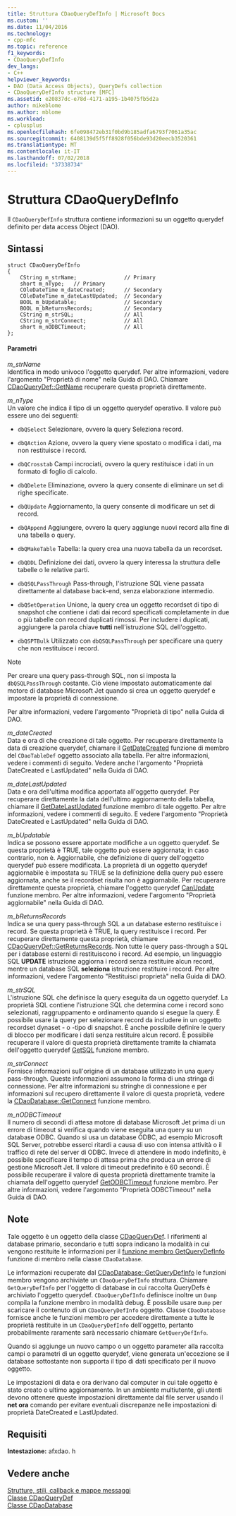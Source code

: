 ```yaml
---
title: Struttura CDaoQueryDefInfo | Microsoft Docs
ms.custom: ''
ms.date: 11/04/2016
ms.technology:
- cpp-mfc
ms.topic: reference
f1_keywords:
- CDaoQueryDefInfo
dev_langs:
- C++
helpviewer_keywords:
- DAO (Data Access Objects), QueryDefs collection
- CDaoQueryDefInfo structure [MFC]
ms.assetid: e20837dc-e78d-4171-a195-1b4075fb5d2a
author: mikeblome
ms.author: mblome
ms.workload:
- cplusplus
ms.openlocfilehash: 6fe098472eb31f0bd9b185adfa6793f7061a35ac
ms.sourcegitcommit: 6408139d5f5ff8928f056bde93d20eecb3520361
ms.translationtype: MT
ms.contentlocale: it-IT
ms.lasthandoff: 07/02/2018
ms.locfileid: "37338734"
---
```

# <a name="cdaoquerydefinfo-structure"></a>Struttura CDaoQueryDefInfo
Il `CDaoQueryDefInfo` struttura contiene informazioni su un oggetto querydef definito per data access Object (DAO).  
  
## <a name="syntax"></a>Sintassi  
  
```  
struct CDaoQueryDefInfo  
{  
    CString m_strName;               // Primary  
    short m_nType;   // Primary  
    COleDateTime m_dateCreated;      // Secondary  
    COleDateTime m_dateLastUpdated;  // Secondary  
    BOOL m_bUpdatable;               // Secondary  
    BOOL m_bReturnsRecords;          // Secondary  
    CString m_strSQL;                // All  
    CString m_strConnect;            // All  
    short m_nODBCTimeout;            // All  
};  
```  
  
#### <a name="parameters"></a>Parametri  
 *m_strName*  
 Identifica in modo univoco l'oggetto querydef. Per altre informazioni, vedere l'argomento "Proprietà di nome" nella Guida di DAO. Chiamare [CDaoQueryDef::GetName](../../mfc/reference/cdaoquerydef-class.md#getname) recuperare questa proprietà direttamente.  
  
 *m_nType*  
 Un valore che indica il tipo di un oggetto querydef operativo. Il valore può essere uno dei seguenti:  
  
- `dbQSelect` Selezionare, ovvero la query Seleziona record.  
  
- `dbQAction` Azione, ovvero la query viene spostato o modifica i dati, ma non restituisce i record.  
  
- `dbQCrosstab` Campi incrociati, ovvero la query restituisce i dati in un formato di foglio di calcolo.  
  
- `dbQDelete` Eliminazione, ovvero la query consente di eliminare un set di righe specificate.  
  
- `dbQUpdate` Aggiornamento, la query consente di modificare un set di record.  
  
- `dbQAppend` Aggiungere, ovvero la query aggiunge nuovi record alla fine di una tabella o query.  
  
- `dbQMakeTable` Tabella: la query crea una nuova tabella da un recordset.  
  
- `dbQDDL` Definizione dei dati, ovvero la query interessa la struttura delle tabelle o le relative parti.  
  
- `dbQSQLPassThrough` Pass-through, l'istruzione SQL viene passata direttamente al database back-end, senza elaborazione intermedio.  
  
- `dbQSetOperation` Unione, la query crea un oggetto recordset di tipo di snapshot che contiene i dati dai record specificati completamente in due o più tabelle con record duplicati rimossi. Per includere i duplicati, aggiungere la parola chiave **tutti** nell'istruzione SQL dell'oggetto.  
  
- `dbQSPTBulk` Utilizzato con `dbQSQLPassThrough` per specificare una query che non restituisce i record.  
  
> [!NOTE]
>  Per creare una query pass-through SQL, non si imposta la `dbQSQLPassThrough` costante. Ciò viene impostato automaticamente dal motore di database Microsoft Jet quando si crea un oggetto querydef e impostare la proprietà di connessione.  
  
 Per altre informazioni, vedere l'argomento "Proprietà di tipo" nella Guida di DAO.  
  
 *m_dateCreated*  
 Data e ora di che creazione di tale oggetto. Per recuperare direttamente la data di creazione querydef, chiamare il [GetDateCreated](../../mfc/reference/cdaotabledef-class.md#getdatecreated) funzione di membro del `CDaoTableDef` oggetto associato alla tabella. Per altre informazioni, vedere i commenti di seguito. Vedere anche l'argomento "Proprietà DateCreated e LastUpdated" nella Guida di DAO.  
  
 *m_dateLastUpdated*  
 Data e ora dell'ultima modifica apportata all'oggetto querydef. Per recuperare direttamente la data dell'ultimo aggiornamento della tabella, chiamare il [GetDateLastUpdated](../../mfc/reference/cdaoquerydef-class.md#getdatelastupdated) funzione membro di tale oggetto. Per altre informazioni, vedere i commenti di seguito. E vedere l'argomento "Proprietà DateCreated e LastUpdated" nella Guida di DAO.  
  
 *m_bUpdatable*  
 Indica se possono essere apportate modifiche a un oggetto querydef. Se questa proprietà è TRUE, tale oggetto può essere aggiornata; in caso contrario, non è. Aggiornabile, che definizione di query dell'oggetto querydef può essere modificata. La proprietà di un oggetto querydef aggiornabile è impostata su TRUE se la definizione della query può essere aggiornata, anche se il recordset risulta non è aggiornabile. Per recuperare direttamente questa proprietà, chiamare l'oggetto querydef [CanUpdate](../../mfc/reference/cdaoquerydef-class.md#canupdate) funzione membro. Per altre informazioni, vedere l'argomento "Proprietà aggiornabile" nella Guida di DAO.  
  
 *m_bReturnsRecords*  
 Indica se una query pass-through SQL a un database esterno restituisce i record. Se questa proprietà è TRUE, la query restituisce i record. Per recuperare direttamente questa proprietà, chiamare [CDaoQueryDef::GetReturnsRecords](../../mfc/reference/cdaoquerydef-class.md#getreturnsrecords). Non tutte le query pass-through a SQL per i database esterni di restituiscono i record. Ad esempio, un linguaggio SQL **UPDATE** istruzione aggiorna i record senza restituire alcun record, mentre un database SQL **seleziona** istruzione restituire i record. Per altre informazioni, vedere l'argomento "Restituisci proprietà" nella Guida di DAO.  
  
 *m_strSQL*  
 L'istruzione SQL che definisce la query eseguita da un oggetto querydef. La proprietà SQL contiene l'istruzione SQL che determina come i record sono selezionati, raggruppamento e ordinamento quando si esegue la query. È possibile usare la query per selezionare record da includere in un oggetto recordset dynaset - o -tipo di snapshot. È anche possibile definire le query di blocco per modificare i dati senza restituire alcun record. È possibile recuperare il valore di questa proprietà direttamente tramite la chiamata dell'oggetto querydef [GetSQL](../../mfc/reference/cdaoquerydef-class.md#getsql) funzione membro.  
  
 *m_strConnect*  
 Fornisce informazioni sull'origine di un database utilizzato in una query pass-through. Queste informazioni assumono la forma di una stringa di connessione. Per altre informazioni su stringhe di connessione e per informazioni sul recupero direttamente il valore di questa proprietà, vedere la [CDaoDatabase::GetConnect](../../mfc/reference/cdaodatabase-class.md#getconnect) funzione membro.  
  
 *m_nODBCTimeout*  
 Il numero di secondi di attesa motore di database Microsoft Jet prima di un errore di timeout si verifica quando viene eseguita una query su un database ODBC. Quando si usa un database ODBC, ad esempio Microsoft SQL Server, potrebbe esserci ritardi a causa di uso con intensa attività o il traffico di rete del server di ODBC. Invece di attendere in modo indefinito, è possibile specificare il tempo di attesa prima che produca un errore di gestione Microsoft Jet. Il valore di timeout predefinito è 60 secondi. È possibile recuperare il valore di questa proprietà direttamente tramite la chiamata dell'oggetto querydef [GetODBCTimeout](../../mfc/reference/cdaoquerydef-class.md#getodbctimeout) funzione membro. Per altre informazioni, vedere l'argomento "Proprietà ODBCTimeout" nella Guida di DAO.  
  
## <a name="remarks"></a>Note  
 Tale oggetto è un oggetto della classe [CDaoQueryDef](../../mfc/reference/cdaoquerydef-class.md). I riferimenti al database primario, secondario e tutti sopra indicano la modalità in cui vengono restituite le informazioni per il [funzione membro GetQueryDefInfo](../../mfc/reference/cdaodatabase-class.md#getquerydefinfo) funzione di membro nella classe `CDaoDatabase`.  
  
 Le informazioni recuperate dal [CDaoDatabase::GetQueryDefInfo](../../mfc/reference/cdaodatabase-class.md#getquerydefinfo) le funzioni membro vengono archiviate un `CDaoQueryDefInfo` struttura. Chiamare `GetQueryDefInfo` per l'oggetto di database in cui raccolta QueryDefs è archiviato l'oggetto querydef. `CDaoQueryDefInfo` definisce inoltre un `Dump` compila la funzione membro in modalità debug. È possibile usare `Dump` per scaricare il contenuto di un `CDaoQueryDefInfo` oggetto. Classe `CDaoDatabase` fornisce anche le funzioni membro per accedere direttamente a tutte le proprietà restituite in un `CDaoQueryDefInfo` dell'oggetto, pertanto probabilmente raramente sarà necessario chiamare `GetQueryDefInfo`.  
  
 Quando si aggiunge un nuovo campo o un oggetto parameter alla raccolta campi o parametri di un oggetto querydef, viene generata un'eccezione se il database sottostante non supporta il tipo di dati specificato per il nuovo oggetto.  
  
 Le impostazioni di data e ora derivano dal computer in cui tale oggetto è stato creato o ultimo aggiornamento. In un ambiente multiutente, gli utenti devono ottenere queste impostazioni direttamente dal file server usando il **net ora** comando per evitare eventuali discrepanze nelle impostazioni di proprietà DateCreated e LastUpdated.  
  
## <a name="requirements"></a>Requisiti  
 **Intestazione:** afxdao. h  
  
## <a name="see-also"></a>Vedere anche  
 [Strutture, stili, callback e mappe messaggi](../../mfc/reference/structures-styles-callbacks-and-message-maps.md)   
 [Classe CDaoQueryDef](../../mfc/reference/cdaoquerydef-class.md)   
 [Classe CDaoDatabase](../../mfc/reference/cdaodatabase-class.md)
